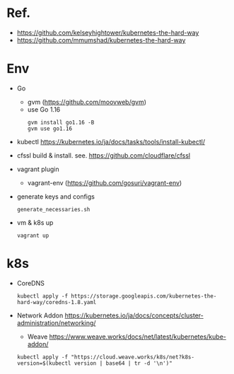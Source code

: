 # Ref.
- https://github.com/kelseyhightower/kubernetes-the-hard-way
- https://github.com/mmumshad/kubernetes-the-hard-way


# Env

- Go
  - gvm (https://github.com/moovweb/gvm)
  - use Go 1.16
    ```
    gvm install go1.16 -B
    gvm use go1.16
    ```

- kubectl
  https://kubernetes.io/ja/docs/tasks/tools/install-kubectl/

- cfssl
  build & install. see. https://github.com/cloudflare/cfssl

- vagrant plugin
  - vagrant-env (https://github.com/gosuri/vagrant-env)

- generate keys and configs
  ```
  generate_necessaries.sh
  ```

- vm & k8s up
  ```
  vagrant up
  ```

# k8s

- CoreDNS
  ```
  kubectl apply -f https://storage.googleapis.com/kubernetes-the-hard-way/coredns-1.8.yaml
  ```

- Network Addon
  https://kubernetes.io/ja/docs/concepts/cluster-administration/networking/
  - Weave
  https://www.weave.works/docs/net/latest/kubernetes/kube-addon/
  ```
  kubectl apply -f "https://cloud.weave.works/k8s/net?k8s-version=$(kubectl version | base64 | tr -d '\n')"
  ```
